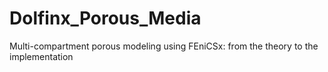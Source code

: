 # Dolfinx_Porous_Media
Multi-compartment porous modeling using FEniCSx: from the theory to the implementation
